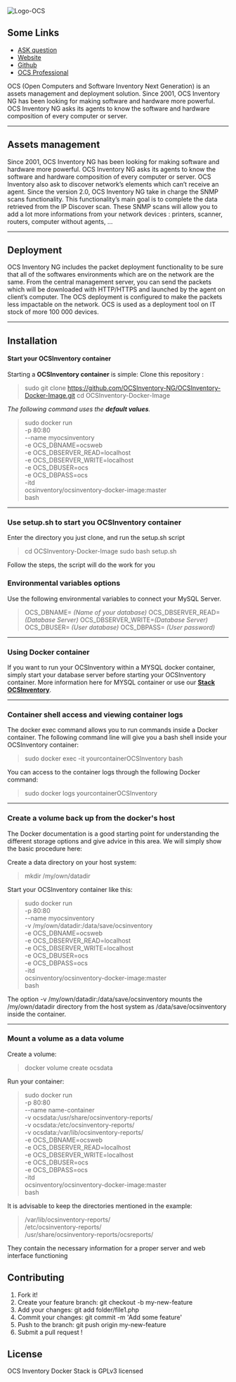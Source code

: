 ![Logo-OCS](http://cdn.ocsinventory-ng.org/common/banners/banner300px.png)

## Some Links
  - [ASK question](https://ask.ocsinventory-ng.org)
  - [Website](https://www.ocsinventory-ng.org/?utm_source=github-ocs)
  - [Github](https://github.com/OCSInventory-NG)
  - [OCS Professional](https://www.ocsinventory-ng.org/en/#ocs-pro-en)



OCS (Open Computers and Software Inventory Next Generation) is an assets management and deployment solution.
Since 2001, OCS Inventory NG has been looking for making software and hardware more powerful.
OCS Inventory NG asks its agents to know the software and hardware composition of every computer or server.

----------


## Assets management

Since 2001, OCS Inventory NG has been looking for making software and hardware more powerful. OCS Inventory NG asks its agents to know the software and hardware composition of every computer or server. OCS Inventory also ask to discover network’s elements which can’t receive an agent. Since the version 2.0, OCS Inventory NG take in charge the SNMP scans functionality.
This functionality’s main goal is to complete the data retrieved from the IP Discover scan. These SNMP scans will allow you to add a lot more informations from your network devices : printers, scanner, routers, computer without agents, …

----------

## Deployment

OCS Inventory NG includes the packet deployment functionality to be sure that all of the softwares environments which are on the network are the same. From the central management server, you can send the packets which will be downloaded with HTTP/HTTPS and launched by the agent on client’s computer. The OCS deployment is configured to make the packets less impactable on the network. OCS is used as a deployment tool on IT stock of more 100 000 devices.

----------


## Installation
#### Start your OCSInventory container

Starting a **OCSInventory container** is simple:
Clone this repository :

> sudo git clone https://github.com/OCSInventory-NG/OCSInventory-Docker-Image.git
> cd OCSInventory-Docker-Image


*The following command uses the **default values**.*

> sudo docker run \
> -p 80:80 \
> --name myocsinventory \
> -e OCS_DBNAME=ocsweb \
> -e OCS_DBSERVER_READ=localhost \
> -e OCS_DBSERVER_WRITE=localhost \
> -e OCS_DBUSER=ocs \
> -e OCS_DBPASS=ocs \
> -itd \
> ocsinventory/ocsinventory-docker-image:master \
> bash

----------
### Use setup.sh to start you OCSInventory container

Enter the directory you just clone, and run the setup.sh script

> cd OCSInventory-Docker-Image
> sudo bash setup.sh

Follow the steps, the script will do the work for you

### Environmental variables options

Use the following environmental variables to connect your MySQL Server.

> OCS_DBNAME= *(Name of your database)*
> OCS_DBSERVER_READ= *(Database Server)*
> OCS_DBSERVER_WRITE=*(Database Server)*
> OCS_DBUSER= *(User database)*
> OCS_DBPASS= *(User password)*

----------

### Using Docker container

If you want to run your OCSInventory within a MYSQL docker container, simply start your database server before starting your OCSInventory container. More information here for MYSQL container or use our **[Stack OCSInventory](https://github.com/OCSInventory-NG/OCSInventory-Docker-Stack.git)**.

----------

### Container shell access and viewing container logs

The docker exec command allows you to run commands inside a Docker container. The following command line will give you a bash shell inside your OCSInventory container:

> sudo docker exec -it yourcontainerOCSInventory bash

You can access to the container logs through the following Docker command:

> sudo docker logs yourcontainerOCSInventory

----------

### Create a volume back up from the docker's host

The Docker documentation is a good starting point for understanding the different storage options and give advice in this area. We will simply show the basic procedure here:

Create a data directory on your host system:

> mkdir /my/own/datadir

Start your OCSInventory container like this:

> sudo docker run \
> -p 80:80 \
> --name myocsinventory \
> -v /my/own/datadir:/data/save/ocsinventory \
> -e OCS_DBNAME=ocsweb \
> -e OCS_DBSERVER_READ=localhost \
> -e OCS_DBSERVER_WRITE=localhost \
> -e OCS_DBUSER=ocs \
> -e OCS_DBPASS=ocs \
> -itd \
> ocsinventory/ocsinventory-docker-image:master \
> bash

The  option -v /my/own/datadir:/data/save/ocsinventory mounts the /my/own/datadir directory from the host system as /data/save/ocsinventory inside the container.

----------

### Mount a volume as a data volume

Create a volume:

> docker volume create ocsdata

Run your container:

> sudo docker run \
> -p 80:80 \
> --name name-container \
> -v ocsdata:/usr/share/ocsinventory-reports/ \
> -v ocsdata:/etc/ocsinventory-reports/ \
> -v ocsdata:/var/lib/ocsinventory-reports/ \
> -e OCS_DBNAME=ocsweb \
> -e OCS_DBSERVER_READ=localhost \
> -e OCS_DBSERVER_WRITE=localhost \
> -e OCS_DBUSER=ocs \
> -e OCS_DBPASS=ocs \
> -itd \
> ocsinventory/ocsinventory-docker-image:master \
> bash

It is advisable to keep the directories mentioned in the example:

> /var/lib/ocsinventory-reports/ <br>
> /etc/ocsinventory-reports/ <br>
> /usr/share/ocsinventory-reports/ocsreports/ <br>

They contain the necessary information for a proper server and web interface functioning

## Contributing

1. Fork it!
2. Create your feature branch: git checkout -b my-new-feature
3. Add your changes: git add folder/file1.php
4. Commit your changes: git commit -m 'Add some feature'
5. Push to the branch: git push origin my-new-feature
6. Submit a pull request !


## License

OCS Inventory Docker Stack is GPLv3 licensed
